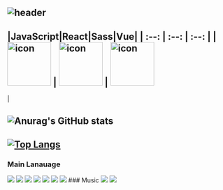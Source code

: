 <div align="left">
  
![header](https://capsule-render.vercel.app/api?type=waving&color=timeGradient&text=Junwoo's%20GitHub&animation=twinkling&fontSize=35&fontAlignY=40&fontAlign=70&height=200)
---
|JavaScript|React|Sass|Vue|
| :--: | :--: | :--: |
| <img src="https://techstack-generator.vercel.app/js-icon.svg" alt="icon" width="100" height="100" /> | <img src="https://techstack-generator.vercel.app/react-icon.svg" alt="icon" width="100" height="100" /> | <img src="https://techstack-generator.vercel.app/sass-icon.svg" alt="icon" width="100" height="100" /></div> |
---
![Anurag's GitHub stats](https://github-readme-stats.vercel.app/api?username=JUNWOO6579&show_icons=true&theme=radical)
---
[![Top Langs](https://github-readme-stats.vercel.app/api/top-langs/?username=delay-100&layout=compact)](https://github.com/JUNWOO6579/github-readme-stats)
---
### Main Lanauage
<img src="https://img.shields.io/badge/html5-%23E34F26.svg?&style=for-the-badge&logo=html5&logoColor=white" />
<img src="https://img.shields.io/badge/figma-%23F24E1E.svg?&style=for-the-badge&logo=figma&logoColor=white" />
<img src="https://img.shields.io/badge/css3-%231572B6.svg?&style=for-the-badge&logo=css3&logoColor=white" />
<img src="https://img.shields.io/badge/node.js-%23339933.svg?&style=for-the-badge&logo=node.js&logoColor=white" />
<img src="https://img.shields.io/badge/vue.js-%234FC08D.svg?&style=for-the-badge&logo=vue.js&logoColor=white" />
<img src="https://img.shields.io/badge/react-%2361DAFB.svg?&style=for-the-badge&logo=react&logoColor=black" />
<img src="https://img.shields.io/badge/trello-%230079BF.svg?&style=for-the-badge&logo=trello&logoColor=white" />
### Music
<img src="https://img.shields.io/badge/soundcloud-%23FF3300.svg?&style=for-the-badge&logo=soundcloud&logoColor=white" />
<img src="https://img.shields.io/badge/musescore-%231A70B8.svg?&style=for-the-badge&logo=musescore&logoColor=white" />
